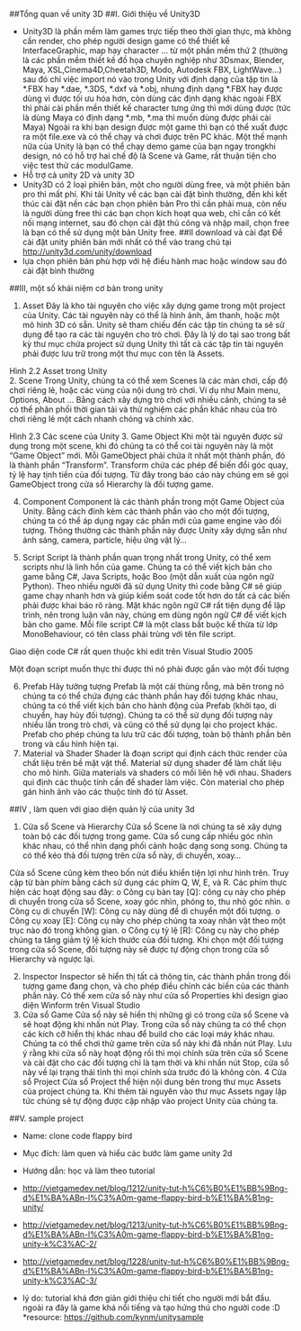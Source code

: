 ##Tổng quan về unity 3D
##I. Giới thiệu về Unity3D
 * Unity3D là phần mềm làm games trực tiếp theo thời gian thực, mà không cần render, cho phép người  design game có thể thiết kế InterfaceGraphic, map hay character … từ một phần mềm thứ 2 (thường là các phần mềm thiết kế đồ họa chuyên nghiệp như 3Dsmax, Blender, Maya, XSL,Cinema4D,Cheetah3D, Modo, Autodesk FBX, LightWave…) sau đó chỉ việc import nó vào trong Unity với định dạng của tập tin là *.FBX hay *.dae, *.3DS, *.dxf và *.obj, nhưng định dạng *.FBX hay được dùng vì được tối ưu hóa hơn, còn dùng các định dạng khác ngoài FBX thì phải cài phần mền thiết kế character tưng ứng thì mới dùng được (tức là dùng Maya có định dạng *.mb, *.ma thì muốn dùng được phải cài Maya)
Ngoài ra khi bạn design được một game thì bạn có thể xuất được ra một file.exe và có thể chạy và chơi được trên PC khác.
Một thế mạnh nữa của Unity là bạn có thể chạy demo game của bạn ngay trongkhi design, nó có hỗ trợ hai chế độ là Scene và Game, rất thuận tiện cho việc test thử các modulGame.
 * Hỗ trợ cả unity 2D và unity 3D
 * Unity3D có 2 loại phiên bản, một cho người dùng free, và một phiên bản pro thì mất phí.
Khi tải Unity về các bạn cài đặt bình thường, đến khi kết thúc cài đặt nền các bạn chọn phiên bản Pro thì cần phải mua, còn nếu là người dùng free thì các bạn chọn kích  hoạt qua web, chỉ cần có kết nối mạng internet, sau đó chọn cài đặt thủ công và nhập mail, chọn free là bạn có thể sử dụng một bản Unity free.
##II download và cài đạt
Để cài đặt unity phiên bản mới nhất có thể vào trang chủ tại 
http://unity3d.com/unity/download
 * lựa chọn phiên bản phù hợp với hệ điều hành mac hoặc window sau đó cài đặt bình thường


##III, một số khái niệm cơ bản trong unity
 1.  Asset
Đây là kho tài nguyên cho việc xây dựng game trong một project của Unity. Các tài nguyên này có thể là hình ảnh, âm thanh, hoặc một mô hình 3D có sẵn. Unity sẽ tham chiếu đến các tập tin chúng ta sẽ sử dụng để tạo ra các tài nguyên cho trò chơi. Đây là lý do tại sao trong bất kỳ thư mục chứa project sử dụng Unity thì tất cả các tập tin tài nguyên phải được lưu trữ trong một thư mục con tên là Assets. 
 
Hình 2.2  Asset trong Unity  
2.   Scene
Trong Unity, chúng ta có thể xem Scenes là các màn chơi, cấp độ chơi riêng lẻ, hoặc các vùng của nội dung trò chơi. Ví dụ như Main menu, Options, About …
Bằng cách xây dựng trò chơi với nhiều cảnh, chúng ta sẽ có thể phân phối thời gian tải và thử nghiệm các phần khác nhau của trò chơi riêng lẻ một cách nhanh chóng và chính xác.
 
Hình 2.3  Các scene của Unity 
3. Game Object
Khi một tài nguyên được sử dụng trong một scene, khi đó chúng ta có thể coi tài nguyên này là một “Game Object” mới. Mỗi GameObject phải chứa ít nhất một thành phần, đó là thành phần “Transform”. Transform chứa các phép để biến đổi góc quay, tỷ lệ hay tịnh tiến của đối tượng. Từ đây trong báo cáo này chúng em sẽ gọi GameObject trong cửa sổ Hierarchy là đối tượng game.
 

4. Component
Component là các thành phần trong một Game Object của Unity. Bằng cách đính kèm các thành phần vào cho một đối tượng, chúng ta có thể áp dụng ngay các phần mới của game engine vào đối tượng. Thông thường các thành phần này được Unity xây dựng sẵn như ánh sáng, camera, particle, hiệu ứng vật lý…
 

5. Script
Script là thành phần quan trọng nhất trong Unity, có thể xem scripts như là linh hồn của game. Chúng ta có thể viết kịch bản cho game bằng C#, Java Scripts, hoặc Boo (một dẫn xuất của ngôn ngữ Python). Theo nhiều người đã sử dụng Unity thì code bằng C# sẽ giúp game chạy nhanh hơn và giúp kiểm soát code tốt hơn do tất cả các biến phải được khai báo rõ ràng. Mặt khác ngôn ngữ C# rất tiện dụng để lập trình, nên trong luận văn này, chúng em dùng ngôn ngữ C# để viết kịch bản cho game. Mỗi file script C# là một class bắt buộc kế thừa từ lớp MonoBehaviour, có tên class phải trùng với tên file script.
 
 
Giao diện code C# rất quen thuộc khi edit trên Visual Studio 2005
 

Một đoạn script muốn thực thi được thì nó phải được gắn vào một đối tượng
 
 
6.	Prefab
Hãy tưởng tượng Prefab là một cái thùng rỗng, mà bên trong nó chúng ta có thể chứa đựng các thành phần hay đối tượng khác nhau, chúng ta có thể viết kịch bản cho hành động của Prefab (khởi tạo, di chuyển, hay hủy đối tượng). Chúng ta có thể sử dụng đối tượng này nhiều lần trong trò chơi, và cũng có thể sử dụng lại cho project khác. Prefab cho phép chúng ta lưu trữ các đối tượng, toàn bộ thành phần bên trong và cấu hình hiện tại.
7.  Material và Shader
Shader là đoạn script qui định cách thức render của chất liệu trên bề mặt vật thể. Material sử dụng shader để làm chất liệu cho mô hình. Giữa materials và shaders có mối liên hệ với nhau. Shaders qui định các thuộc tính cần để shader làm việc. Còn material cho phép gán hình ảnh vào các thuộc tính đó từ Asset.
 

##IV , làm quen với giao diện quản lý của unity 3d
1. Cửa sổ Scene và Hierarchy
Cửa sổ Scene là nơi chúng ta sẽ xây dựng toàn bộ các đối tượng trong game. Cửa sổ cung cấp nhiều góc nhìn khác nhau, có thể nhìn dạng phối cảnh hoặc dạng song song. Chúng ta có thể kéo thả đối tượng trên cửa sổ này, di chuyển, xoay…
 
Cửa sổ Scene cũng kèm theo bốn nút điều khiển tiện lợi như hình trên. Truy cập từ bàn phím bằng cách sử dụng các phím Q, W, E, và R. Các phím thực hiện các hoạt động sau đây:
o	Công cụ bàn tay [Q]: công cụ này cho phép di chuyển trong cửa sổ Scene, xoay góc nhìn, phóng to, thu nhỏ góc nhìn.
o	Công cụ di chuyển [W]: Công cụ này dùng để di chuyển một đối tượng.
o	Công cụ xoay [E]: Công cụ này cho phép chúng ta xoay nhân vật theo một trục nào đó trong không gian.
o	Công cụ tỷ lệ [R]: Công cụ này cho phép chúng ta tăng giảm tỷ lệ kích thước của đối tượng.
Khi chọn một đối tượng trong cửa sổ Scene, đối tượng này sẽ được tự động chọn trong cửa sổ Hierarchy và ngược lại.

2.	 Inspector
Inspector sẽ hiển thị tất cả thông tin, các thành phần trong đối tượng game đang chọn, và cho phép điều chỉnh các biến của các thành phần này. Có thể xem cửa sổ này như cửa sổ Properties khi design giao diện Winform trên Visual Studio
3.	 Cửa sổ Game
Cửa sổ này sẽ hiển thị những gì có trong cửa sổ Scene và sẽ hoạt động khi nhấn nút Play. Trong cửa sổ này chúng ta có thể chọn các kích cỡ hiển thị khác nhau để build cho các loại máy khác nhau. Chúng ta có thể chơi thử game trên cửa sổ này khi đã nhấn nút Play. Lưu ý rằng khi cửa sổ này hoạt động rồi thì mọi chỉnh sửa trên cửa sổ Scene và cài đặt cho các đối tượng chỉ là tạm thời và khi nhấn nút Stop, cửa sổ này về lại trạng thái tĩnh thì mọi chỉnh sửa trước đó là không còn.
4  Cửa sổ Project
Cửa sổ Project thể hiện nội dung bên trong thư mục Assets của project chúng ta. Khi thêm tài nguyên vào thư mục Assets ngay lập tức chúng sẽ tự động được cập nhập vào project Unity của chúng ta.



##V. sample project
* Name: clone code flappy bird
* Mục đích: làm quen và hiểu các bước làm game unity 2d
* Hướng dẫn: học và làm theo tutorial 
* http://vietgamedev.net/blog/1212/unity-tut-h%C6%B0%E1%BB%9Bng-d%E1%BA%ABn-l%C3%A0m-game-flappy-bird-b%E1%BA%B1ng-unity/
* http://vietgamedev.net/blog/1213/unity-tut-h%C6%B0%E1%BB%9Bng-d%E1%BA%ABn-l%C3%A0m-game-flappy-bird-b%E1%BA%B1ng-unity-k%C3%AC-2/
* http://vietgamedev.net/blog/1228/unity-tut-h%C6%B0%E1%BB%9Bng-d%E1%BA%ABn-l%C3%A0m-game-flappy-bird-b%E1%BA%B1ng-unity-k%C3%AC-3/

* lý do: tutorial khá đơn giản giới thiệu chi tiết cho người mới bắt đầu. ngoài ra đây là game khá nổi tiếng và tạo hứng thú cho người code :D
*resource:  https://github.com/kynm/unitysample

